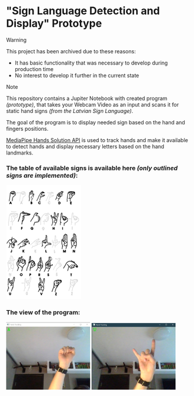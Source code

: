 # "Sign Language Detection and Display" Prototype

> [!WARNING]
> This project has been archived due to these reasons:
> - It has basic functionality that was necessary to develop during production time
> - No interest to develop it further in the current state

> [!NOTE]
> This repository contains a Jupiter Notebook with created program _(prototype)_, that takes your Webcam Video as an input and scans it for static hand signs _(from the Latvian Sign Language)_.
>
> The goal of the program is to display needed sign based on the hand and fingers positions.

[MediaPipe Hands Solution API](https://google.github.io/mediapipe/solutions/hands) is used to track hands and make it available to detect hands and display necessary letters based on the hand landmarks.

### The table of available signs is available here _(only outlined signs are implemented)_: 

<img src="https://github.com/Wolferado/IevadsStudijuNozare_HandDetection/blob/main/Images%20for%20Markdown/available_signs.png" width="40%" height="40%" alt="https://github.com/Wolferado/IevadsStudijuNozare_HandDetection/blob/main/Images%20for%20Markdown/available_signs.png">

### The view of the program:

<div align="start">
  
<img src="https://github.com/Wolferado/IevadsStudijuNozare_HandDetection/blob/main/Images%20for%20Markdown/letterA_detection.jpeg" width="45%" height="45%" alt="https://github.com/Wolferado/IevadsStudijuNozare_HandDetection/blob/main/Images%20for%20Markdown/letterA_detection.jpeg">
<img src="https://github.com/Wolferado/IevadsStudijuNozare_HandDetection/blob/main/Images%20for%20Markdown/letterU_detection.jpeg" width="45%" height="45%" alt="https://github.com/Wolferado/IevadsStudijuNozare_HandDetection/blob/main/Images%20for%20Markdown/letterU_detection.jpeg">
  
</div>

